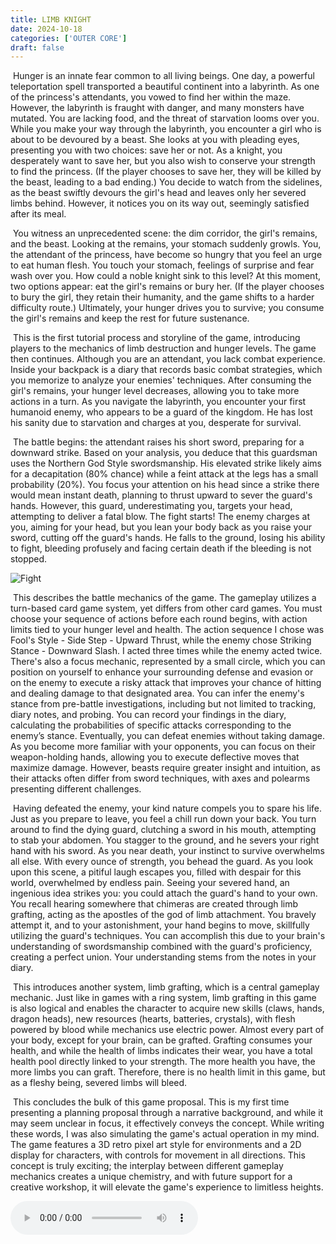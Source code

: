 ```yaml
---
title: LIMB KNIGHT
date: 2024-10-18
categories: ['OUTER CORE']
draft: false
---
```


​	Hunger is an innate fear common to all living beings. One day, a powerful teleportation spell transported a beautiful continent into a labyrinth. As one of the princess's attendants, you vowed to find her within the maze. However, the labyrinth is fraught with danger, and many monsters have mutated. You are lacking food, and the threat of starvation looms over you. While you make your way through the labyrinth, you encounter a girl who is about to be devoured by a beast. She looks at you with pleading eyes, presenting you with two choices: save her or not. As a knight, you desperately want to save her, but you also wish to conserve your strength to find the princess. (If the player chooses to save her, they will be killed by the beast, leading to a bad ending.) You decide to watch from the sidelines, as the beast swiftly devours the girl's head and leaves only her severed limbs behind. However, it notices you on its way out, seemingly satisfied after its meal. 

​	You witness an unprecedented scene: the dim corridor, the girl's remains, and the beast. Looking at the remains, your stomach suddenly growls. You, the attendant of the princess, have become so hungry that you feel an urge to eat human flesh. You touch your stomach, feelings of surprise and fear wash over you. How could a noble knight sink to this level? At this moment, two options appear: eat the girl's remains or bury her. (If the player chooses to bury the girl, they retain their humanity, and the game shifts to a harder difficulty route.) Ultimately, your hunger drives you to survive; you consume the girl's remains and keep the rest for future sustenance.

​	This is the first tutorial process and storyline of the game, introducing players to the mechanics of limb destruction and hunger levels. The game then continues. Although you are an attendant, you lack combat experience. Inside your backpack is a diary that records basic combat strategies, which you memorize to analyze your enemies' techniques. After consuming the girl's remains, your hunger level decreases, allowing you to take more actions in a turn. As you navigate the labyrinth, you encounter your first humanoid enemy, who appears to be a guard of the kingdom. He has lost his sanity due to starvation and charges at you, desperate for survival. 

​	The battle begins: the attendant raises his short sword, preparing for a downward strike. Based on your analysis, you deduce that this guardsman uses the Northern God Style swordsmanship. His elevated strike likely aims for a decapitation (80% chance) while a feint attack at the legs has a small probability (20%). You focus your attention on his head since a strike there would mean instant death, planning to thrust upward to sever the guard's hands. However, this guard, underestimating you, targets your head, attempting to deliver a fatal blow. The fight starts! The enemy charges at you, aiming for your head, but you lean your body back as you raise your sword, cutting off the guard's hands. He falls to the ground, losing his ability to fight, bleeding profusely and facing certain death if the bleeding is not stopped.

<img src="/images/LIMB KIGHT 1 - FIGHT.png" alt="Fight" class="img-responsive">

​	This describes the battle mechanics of the game. The gameplay utilizes a turn-based card game system, yet differs from other card games. You must choose your sequence of actions before each round begins, with action limits tied to your hunger level and health. The action sequence I chose was Fool's Style - Side Step - Upward Thrust, while the enemy chose Striking Stance - Downward Slash. I acted three times while the enemy acted twice. There's also a focus mechanic, represented by a small circle, which you can position on yourself to enhance your surrounding defense and evasion or on the enemy to execute a risky attack that improves your chance of hitting and dealing damage to that designated area. You can infer the enemy's stance from pre-battle investigations, including but not limited to tracking, diary notes, and probing. You can record your findings in the diary, calculating the probabilities of specific attacks corresponding to the enemy’s stance. Eventually, you can defeat enemies without taking damage. As you become more familiar with your opponents, you can focus on their weapon-holding hands, allowing you to execute deflective moves that maximize damage. However, beasts require greater insight and intuition, as their attacks often differ from sword techniques, with axes and polearms presenting different challenges.

​	Having defeated the enemy, your kind nature compels you to spare his life. Just as you prepare to leave, you feel a chill run down your back. You turn around to find the dying guard, clutching a sword in his mouth, attempting to stab your abdomen. You stagger to the ground, and he severs your right hand with his sword. As you near death, your instinct to survive overwhelms all else. With every ounce of strength, you behead the guard. As you look upon this scene, a pitiful laugh escapes you, filled with despair for this world, overwhelmed by endless pain. Seeing your severed hand, an ingenious idea strikes you: you could attach the guard's hand to your own. You recall hearing somewhere that chimeras are created through limb grafting, acting as the apostles of the god of limb attachment. You bravely attempt it, and to your astonishment, your hand begins to move, skillfully utilizing the guard's techniques. You can accomplish this due to your brain's understanding of swordsmanship combined with the guard's proficiency, creating a perfect union. Your understanding stems from the notes in your diary.

​	This introduces another system, limb grafting, which is a central gameplay mechanic. Just like in games with a ring system, limb grafting in this game is also logical and enables the character to acquire new skills (claws, hands, dragon heads), new resources (hearts, batteries, crystals), with flesh powered by blood while mechanics use electric power. Almost every part of your body, except for your brain, can be grafted. Grafting consumes your health, and while the health of limbs indicates their wear, you have a total health pool directly linked to your strength. The more health you have, the more limbs you can graft. Therefore, there is no health limit in this game, but as a fleshy being, severed limbs will bleed.

​	This concludes the bulk of this game proposal. This is my first time presenting a planning proposal through a narrative background, and while it may seem unclear in focus, it effectively conveys the concept. While writing these words, I was also simulating the game's actual operation in my mind. The game features a 3D retro pixel art style for environments and a 2D display for characters, with controls for movement in all directions. This concept is truly exciting; the interplay between different gameplay mechanics creates a unique chemistry, and with future support for a creative workshop, it will elevate the game's experience to limitless heights.

<audio controls autoplay>
  <source src="/audios/怪盗V - Song for Explorer（翻自 大嶋啓之）.mp3" type="audio/mpeg">
  Your browser does not support the audio tag.
</audio>
